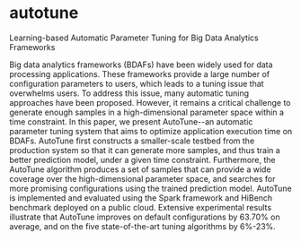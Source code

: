 # autotune
Learning-based Automatic Parameter Tuning for Big Data Analytics Frameworks


Big data analytics frameworks (BDAFs) have been widely used for data processing applications. These frameworks provide a large number of configuration parameters to users, which leads to a tuning issue that overwhelms users. To address this issue, many automatic tuning approaches have been proposed. However, it remains a critical challenge to generate enough samples in a high-dimensional parameter space within a time constraint. In this paper, we present AutoTune--an automatic parameter tuning system that aims to optimize application execution time on BDAFs. AutoTune first constructs a smaller-scale testbed from the production system so that it can generate more samples, and thus train a better prediction model, under a given time constraint. Furthermore, the AutoTune algorithm produces a set of samples that can provide a wide coverage over the high-dimensional parameter space, and searches for more promising configurations using the trained prediction model. AutoTune is implemented and evaluated using the Spark framework and HiBench benchmark deployed on a public cloud. Extensive experimental results illustrate that AutoTune improves on default configurations by 63.70% on average, and on the five state-of-the-art tuning algorithms by 6%-23%.
